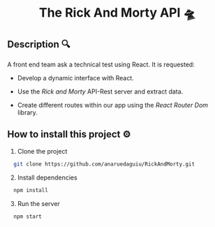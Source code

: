 <h1 align="center"> The Rick And Morty API 🛸 </h1>


## Description 🔍
A front end team ask a technical test using React. It is requested:

- Develop a dynamic interface with React.

- Use the *Rick and Morty* API-Rest server and extract data.

- Create different routes within our app using the *React Router Dom* library.

## How to install this project ⚙️
1. Clone the project
```bash
  git clone https://github.com/anaruedaguiu/RickAndMorty.git
```
2. Install dependencies
```bash
  npm install
```
3. Run the server
```bash
  npm start
```
